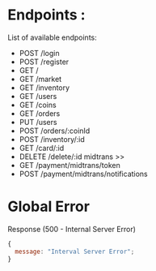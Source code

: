 # Endpoints :

List of available endpoints:

- POST /login
- POST /register
- GET /
- GET /market
- GET /inventory
- GET /users
- GET /coins
- GET /orders
- PUT /users
- POST /orders/:coinId
- POST /inventory/:id
- GET /card/:id
- DELETE /delete/:id
  midtrans >>
- GET /payment/midtrans/token
- POST /payment/midtrans/notifications

# Global Error

Response (500 - Internal Server Error)

```js
{
  message: "Interval Server Error";
}
```
